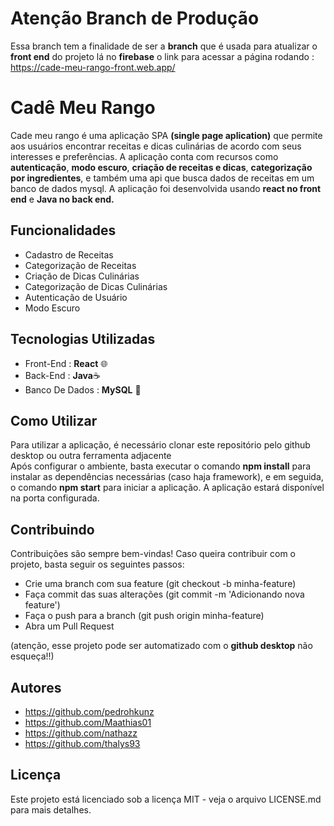 # Atenção Branch de Produção
Essa branch tem a finalidade de ser a **branch** que é usada para atualizar o **front end** do projeto lá no **firebase**
o link para acessar a página rodando : https://cade-meu-rango-front.web.app/


# Cadê Meu Rango
Cade meu rango é uma aplicação SPA **(single page aplication)** que permite aos usuários encontrar receitas e dicas culinárias de acordo com seus interesses e preferências. 
A aplicação conta com recursos como **autenticação**, **modo escuro**, **criação de receitas e dicas**, **categorização por ingredientes**, e também uma api que busca dados de receitas em um banco de dados mysql. 
A aplicação foi desenvolvida usando **react no front end** e **Java no back end.**


## Funcionalidades
- Cadastro de Receitas
- Categorização de Receitas
- Criação de Dicas Culinárias
- Categorização de Dicas Culinárias
- Autenticação de Usuário
- Modo Escuro

## Tecnologias Utilizadas
- Front-End : **React** 🌐
- Back-End : **Java**☕
- Banco De Dados : **MySQL** 🏦

## Como Utilizar 
Para utilizar a aplicação, é necessário clonar este repositório pelo github desktop ou outra ferramenta adjacente <br />
Após configurar o ambiente, basta executar o comando **npm install** para instalar as dependências necessárias (caso haja framework), 
e em seguida, o comando **npm start** para iniciar a aplicação. A aplicação estará disponível na porta configurada.

## Contribuindo
Contribuições são sempre bem-vindas! Caso queira contribuir com o projeto, basta seguir os seguintes passos:
- Crie uma branch com sua feature (git checkout -b minha-feature)
- Faça commit das suas alterações (git commit -m 'Adicionando nova feature')
- Faça o push para a branch (git push origin minha-feature)
- Abra um Pull Request

(atenção, esse projeto pode ser automatizado com o **github desktop** não esqueça!!)

## Autores
- https://github.com/pedrohkunz
- https://github.com/Maathias01
- https://github.com/nathazz
- https://github.com/thalys93

## Licença
Este projeto está licenciado sob a licença MIT - veja o arquivo LICENSE.md para mais detalhes.